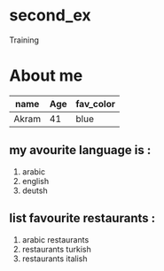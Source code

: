 # second_ex
Training
 # About me 
 
| name     | Age |fav_color     | 
| ---------|---- |-----------
| Akram    |41   | blue         |   





 ## my avourite language is  :
 1. arabic 
 2. english 
 3. deutsh
 
 ## list favourite restaurants :
 1. arabic restaurants 
 2. restaurants turkish 
 3. restaurants italish 
 
